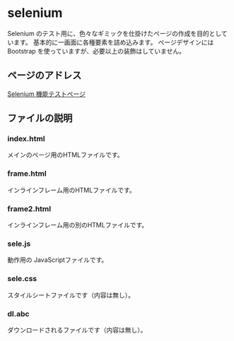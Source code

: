 # selenium
Selenium のテスト用に、色々なギミックを仕掛けたページの作成を目的としています。
基本的に一画面に各種要素を詰め込みます。
ページデザインには Bootstrap を使っていますが、必要以上の装飾はしていません。

## ページのアドレス
[Selenium 機能テストページ](https://yorop.github.io/selenium/)

## ファイルの説明

### index.html
メインのページ用のHTMLファイルです。

### frame.html
インラインフレーム用のHTMLファイルです。

### frame2.html
インラインフレーム用の別のHTMLファイルです。

### sele.js
動作用の JavaScriptファイルです。

### sele.css
スタイルシートファイルです（内容は無し）。

### dl.abc
ダウンロードされるファイルです（内容は無し）。

